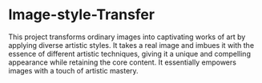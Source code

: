 # Image-style-Transfer
This project transforms ordinary images into captivating works of art by applying diverse artistic styles. It takes a real image and imbues it with the essence of different artistic techniques, giving it a unique and compelling appearance while retaining the core content. It essentially empowers images with a touch of artistic mastery.
